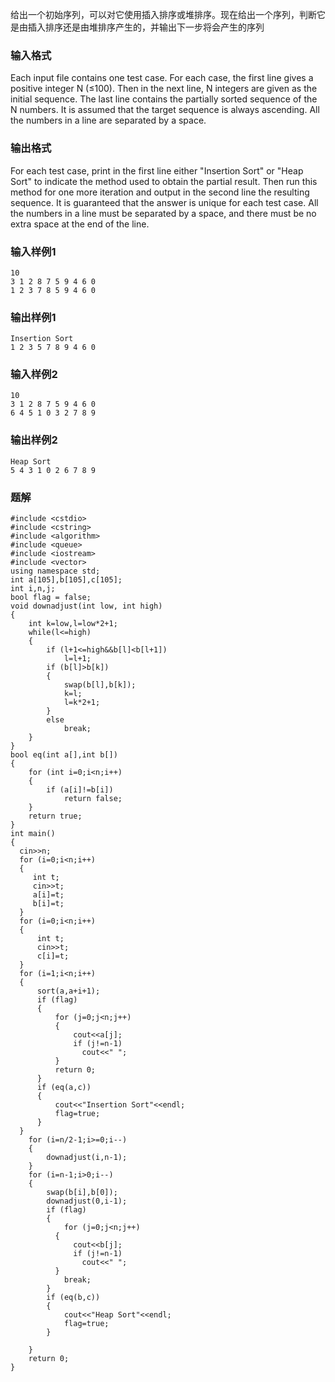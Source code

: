 给出一个初始序列，可以对它使用插入排序或堆排序。现在给出一个序列，判断它是由插入排序还是由堆排序产生的，并输出下一步将会产生的序列
### 输入格式
Each input file contains one test case. For each case, the first line gives a positive integer N (≤100). Then in the next line, N integers are given as the initial sequence. The last line contains the partially sorted sequence of the N numbers. It is assumed that the target sequence is always ascending. All the numbers in a line are separated by a space.
### 输出格式
For each test case, print in the first line either "Insertion Sort" or "Heap Sort" to indicate the method used to obtain the partial result. Then run this method for one more iteration and output in the second line the resulting sequence. It is guaranteed that the answer is unique for each test case. All the numbers in a line must be separated by a space, and there must be no extra space at the end of the line.
### 输入样例1
```
10
3 1 2 8 7 5 9 4 6 0
1 2 3 7 8 5 9 4 6 0
```
### 输出样例1
```
Insertion Sort
1 2 3 5 7 8 9 4 6 0
```
### 输入样例2
```
10
3 1 2 8 7 5 9 4 6 0
6 4 5 1 0 3 2 7 8 9
```
### 输出样例2
```
Heap Sort
5 4 3 1 0 2 6 7 8 9
```

### 题解
```
#include <cstdio>
#include <cstring>
#include <algorithm>
#include <queue>
#include <iostream>
#include <vector>
using namespace std;
int a[105],b[105],c[105];
int i,n,j;
bool flag = false;
void downadjust(int low, int high)
{
    int k=low,l=low*2+1;
    while(l<=high)
    {
        if (l+1<=high&&b[l]<b[l+1])
            l=l+1;
        if (b[l]>b[k])
        {
            swap(b[l],b[k]);
            k=l;
            l=k*2+1;
        }
        else
            break;
    }
}
bool eq(int a[],int b[])
{
    for (int i=0;i<n;i++)
    {
        if (a[i]!=b[i])
            return false;
    }
    return true;
}
int main()
{
  cin>>n;
  for (i=0;i<n;i++)
  {
     int t;
     cin>>t;
     a[i]=t;
     b[i]=t;
  }
  for (i=0;i<n;i++)
  {
      int t;
      cin>>t;
      c[i]=t;
  }
  for (i=1;i<n;i++)
  {
      sort(a,a+i+1);
      if (flag)
      {
          for (j=0;j<n;j++)
          {
              cout<<a[j];
              if (j!=n-1)
                cout<<" ";
          }
          return 0;
      }
      if (eq(a,c))
      {
          cout<<"Insertion Sort"<<endl;
          flag=true;
      }
  }
    for (i=n/2-1;i>=0;i--)
    {
        downadjust(i,n-1);
    }
    for (i=n-1;i>0;i--)
    {
        swap(b[i],b[0]);
        downadjust(0,i-1);
        if (flag)
        {
            for (j=0;j<n;j++)
          {
              cout<<b[j];
              if (j!=n-1)
                cout<<" ";
          }
            break;
        }
        if (eq(b,c))
        {
            cout<<"Heap Sort"<<endl;
            flag=true;
        }

    }
    return 0;
}
```
